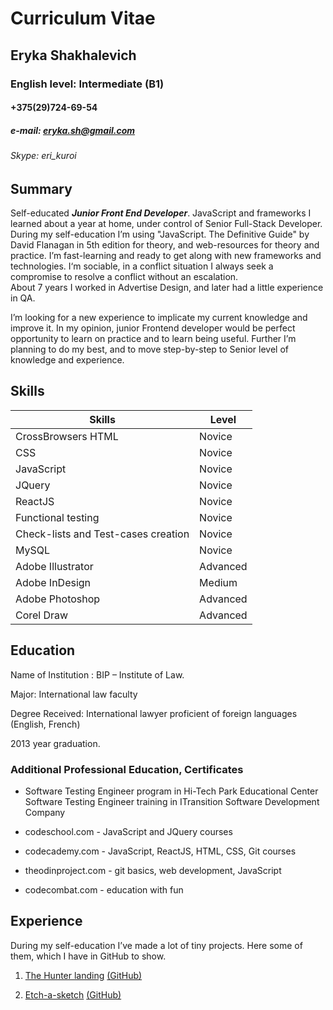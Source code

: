 # Curriculum Vitae

## Eryka Shakhalevich

### English level: Intermediate (B1)

#### +375(29)724-69-54

##### e-mail: eryka.sh@gmail.com

###### Skype: eri_kuroi

## Summary

Self-educated __*Junior Front End Developer*__. JavaScript and frameworks I learned about a year at home, under control of Senior Full-Stack Developer. During my self-education I’m using "JavaScript. The Definitive Guide" by David Flanagan in 5th edition for theory, and web-resources for theory and practice.
I’m fast-learning and ready to get along with new frameworks and technologies. I‘m sociable, in а conflict situation I always seek a compromise to resolve a conflict without an escalation.  
About 7 years I worked in Advertise Design, and later had a little experience in QA.

I’m looking for a new experience to implicate my current knowledge and improve it. In my opinion, junior Frontend developer would be perfect opportunity to learn on practice and to learn being useful. Further I’m planning to do my best, and to move step-by-step to Senior level of knowledge and experience.

## Skills

Skills   | Level
---------|------
CrossBrowsers HTML | Novice
CSS | Novice
JavaScript | Novice
JQuery | Novice
ReactJS | Novice
Functional testing | Novice
Check-lists and  Test-cases creation  | Novice
MySQL | Novice
Adobe Illustrator | Advanced
Adobe InDesign | Medium
Adobe Photoshop | Advanced
Corel Draw | Advanced

## Education

Name of Institution :  BIP – Institute of Law.

Major: International law faculty 

Degree Received: International lawyer proficient of foreign languages (English, French)

2013 year graduation.

### Additional Professional Education, Certificates

* Software Testing Engineer program in Hi-Tech Park Educational Center
Software Testing Engineer training in ITransition Software Development Company

* codeschool.com - JavaScript and JQuery courses
* codecademy.com - JavaScript, ReactJS, HTML, CSS, Git courses
* theodinproject.com - git basics, web development, JavaScript
* codecombat.com - education with fun

## Experience

During my self-education I’ve made a lot of tiny projects. Here some of them, which I have in GitHub to show.

1. [The Hunter landing](https://cdn.rawgit.com/EriKuroi/Hunters-Landing/22a67d65/index.html) [(GitHub)](https://github.com/EriKuroi/Hunters-Landing.git)

1. [Etch-a-sketch](https://cdn.rawgit.com/EriKuroi/Etch-a-Sketch/9d3a7f25/index.html) [(GitHub)](https://github.com/EriKuroi/Etch-a-Sketch)
